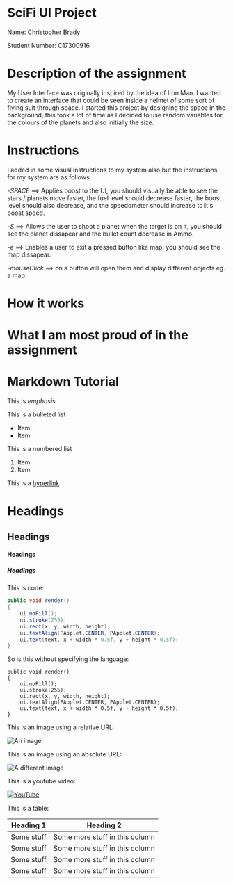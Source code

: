 # SciFi UI Project

Name: Christopher Brady

Student Number: C17300916


# Description of the assignment

My User Interface was originally inspired by the idea of Iron Man. I wanted to create an interface that could be seen inside a helmet of some sort of flying suit through space. I started this project by designing the space in the background, this took a lot of time as I decided to use random variables for the colours of the planets and also initially the size. 

# Instructions

I added in some visual instructions to my system also but the instructions for my system are as follows:

-*SPACE* ==> Applies boost to the UI, you should visually be able to see the stars / planets move faster, the fuel level should decrease faster, the boost level should also decrease, and the speedometer should increase to it's boost speed.

-*S*     ==> Allows the user to shoot a planet when the target is on it, you should see the planet dissapear and the bullet count decrease in Ammo.

-*e*     ==> Enables a user to exit a pressed button like map, you should see the map dissapear.

-*mouseClick* ==> on a button will open them and display different objects eg. a map

# How it works

# What I am most proud of in the assignment

# Markdown Tutorial

This is *emphasis*

This is a bulleted list

- Item
- Item

This is a numbered list

1. Item
1. Item

This is a [hyperlink](http://bryanduggan.org)

# Headings
## Headings
#### Headings
##### Headings

This is code:

```Java
public void render()
{
	ui.noFill();
	ui.stroke(255);
	ui.rect(x, y, width, height);
	ui.textAlign(PApplet.CENTER, PApplet.CENTER);
	ui.text(text, x + width * 0.5f, y + height * 0.5f);
}
```

So is this without specifying the language:

```
public void render()
{
	ui.noFill();
	ui.stroke(255);
	ui.rect(x, y, width, height);
	ui.textAlign(PApplet.CENTER, PApplet.CENTER);
	ui.text(text, x + width * 0.5f, y + height * 0.5f);
}
```

This is an image using a relative URL:

![An image](images/p8.png)

This is an image using an absolute URL:

![A different image](https://bryanduggandotorg.files.wordpress.com/2019/02/infinite-forms-00045.png?w=595&h=&zoom=2)

This is a youtube video:

[![YouTube](http://img.youtube.com/vi/J2kHSSFA4NU/0.jpg)](https://www.youtube.com/watch?v=J2kHSSFA4NU)

This is a table:

| Heading 1 | Heading 2 |
|-----------|-----------|
|Some stuff | Some more stuff in this column |
|Some stuff | Some more stuff in this column |
|Some stuff | Some more stuff in this column |
|Some stuff | Some more stuff in this column |

